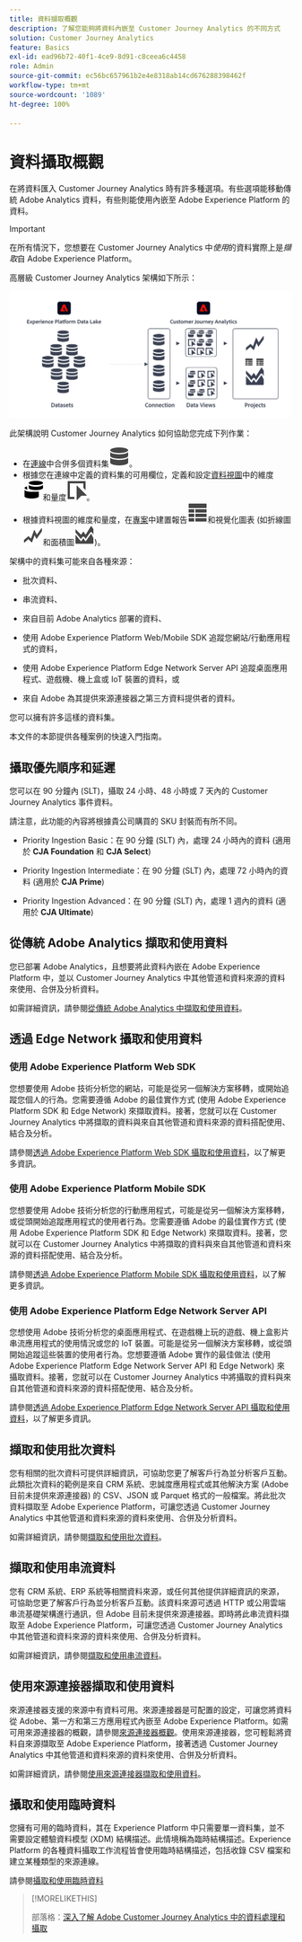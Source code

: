 ```yaml
---
title: 資料擷取概觀
description: 了解您能夠將資料內嵌至 Customer Journey Analytics 的不同方式
solution: Customer Journey Analytics
feature: Basics
exl-id: ead96b72-40f1-4ce9-8d91-c8ceea6c4458
role: Admin
source-git-commit: ec56bc657961b2e4e8318ab14cd676288398462f
workflow-type: tm+mt
source-wordcount: '1089'
ht-degree: 100%

---
```


# 資料攝取概觀

在將資料匯入 Customer Journey Analytics 時有許多種選項。有些選項能移動傳統 Adobe Analytics 資料，有些則能使用內嵌至 Adobe Experience Platform 的資料。

>[!IMPORTANT]
>
>在所有情況下，您想要在 Customer Journey Analytics 中&#x200B;_使用_&#x200B;的資料實際上是&#x200B;_擷取_&#x200B;自 Adobe Experience Platform。


高層級 Customer Journey Analytics 架構如下所示：

![Customer Journey Analytics 架構](/help/getting-started/assets/cja-overview.svg)

此架構說明 Customer Journey Analytics 如何協助您完成下列作業：

* 在[連線](/help/connections/overview.md)中合併多個資料集![資料](/help/assets/icons/Data.svg)。
* 根據您在連線中定義的資料集的可用欄位，定義和設定[資料視圖](/help/data-views/data-views.md)中的維度![維度](/help/assets/icons/Dimensions.svg)和量度![事件](/help/assets/icons/Event.svg)。
* 根據資料視圖的維度和量度，在[專案](/help/analysis-workspace/home.md)中建置報告![視圖表格](/help/assets/icons/ViewTable.svg)和視覺化圖表 (如折線圖![折線圖](/help/assets/icons/GraphTrend.svg)和面積圖![面積圖](/help/assets/icons/GraphAreaStacked.svg))。

架構中的資料集可能來自各種來源：

* 批次資料、

* 串流資料、

* 來自目前 Adobe Analytics 部署的資料、

* 使用 Adobe Experience Platform Web/Mobile SDK 追蹤您網站/行動應用程式的資料，

* 使用 Adobe Experience Platform Edge Network Server API 追蹤桌面應用程式、遊戲機、機上盒或 IoT 裝置的資料，或

* 來自 Adobe 為其提供來源連接器之第三方資料提供者的資料。

您可以擁有許多這樣的資料集。

本文件的本節提供各種案例的快速入門指南。

## 攝取優先順序和延遲

您可以在 90 分鐘內 (SLT)，攝取 24 小時、48 小時或 7 天內的 Customer Journey Analytics 事件資料。

請注意，此功能的內容將根據貴公司購買的 SKU 封裝而有所不同。

* Priority Ingestion Basic：在 90 分鐘 (SLT) 內，處理 24 小時內的資料 (適用於 **CJA Foundation** 和 **CJA Select**)

* Priority Ingestion Intermediate：在 90 分鐘 (SLT) 內，處理 72 小時內的資料 (適用於 **CJA Prime**)

* Priority Ingestion Advanced：在 90 分鐘 (SLT) 內，處理 1 週內的資料 (適用於 **CJA Ultimate**)

## 從傳統 Adobe Analytics 擷取和使用資料

您已部署 Adobe Analytics，且想要將此資料內嵌在 Adobe Experience Platform 中，並以 Customer Journey Analytics 中其他管道和資料來源的資料來使用、合併及分析資料。

如需詳細資訊，請參閱[從傳統 Adobe Analytics 中擷取和使用資料](./analytics.md)。


## 透過 Edge Network 攝取和使用資料

### 使用 Adobe Experience Platform Web SDK

您想要使用 Adobe 技術分析您的網站，可能是從另一個解決方案移轉，或開始追蹤您個人的行為。您需要遵循 Adobe 的最佳實作方式 (使用 Adobe Experience Platform SDK 和 Edge Network) 來擷取資料。接著，您就可以在 Customer Journey Analytics 中將擷取的資料與來自其他管道和資料來源的資料搭配使用、結合及分析。

請參閱[透過 Adobe Experience Platform Web SDK 攝取和使用資料](./aepwebsdk.md)，以了解更多資訊。

### 使用 Adobe Experience Platform Mobile SDK

您想要使用 Adobe 技術分析您的行動應用程式，可能是從另一個解決方案移轉，或從頭開始追蹤應用程式的使用者行為。您需要遵循 Adobe 的最佳實作方式 (使用 Adobe Experience Platform SDK 和 Edge Network) 來擷取資料。接著，您就可以在 Customer Journey Analytics 中將擷取的資料與來自其他管道和資料來源的資料搭配使用、結合及分析。

請參閱[透過 Adobe Experience Platform Mobile SDK 攝取和使用資料](./aepmobilesdk.md)，以了解更多資訊。

### 使用 Adobe Experience Platform Edge Network Server API

您想使用 Adobe 技術分析您的桌面應用程式、在遊戲機上玩的遊戲、機上盒影片串流應用程式的使用情況或您的 IoT 裝置。可能是從另一個解決方案移轉，或從頭開始追蹤這些裝置的使用者行為。您想要遵循 Adobe 實作的最佳做法 (使用 Adobe Experience Platform Edge Network Server API 和 Edge Network) 來攝取資料。接著，您就可以在 Customer Journey Analytics 中將攝取的資料與來自其他管道和資料來源的資料搭配使用、結合及分析。

請參閱[透過 Adobe Experience Platform Edge Network Server API 攝取和使用資料](./serverapi.md)，以了解更多資訊。

## 擷取和使用批次資料

您有相關的批次資料可提供詳細資訊，可協助您更了解客戶行為並分析客戶互動。此類批次資料的範例是來自 CRM 系統、忠誠度應用程式或其他解決方案 (Adobe 目前未提供來源連接器) 的 CSV、JSON 或 Parquet 格式的一般檔案。將此批次資料擷取至 Adobe Experience Platform，可讓您透過 Customer Journey Analytics 中其他管道和資料來源的資料來使用、合併及分析資料。

如需詳細資訊，請參閱[擷取和使用批次資料](./batch.md)。

## 擷取和使用串流資料

您有 CRM 系統、ERP 系統等相關資料來源，或任何其他提供詳細資訊的來源，可協助您更了解客戶行為並分析客戶互動。該資料來源可透過 HTTP 或公用雲端串流基礎架構進行通訊，但 Adobe 目前未提供來源連接器。即時將此串流資料擷取至 Adobe Experience Platform，可讓您透過 Customer Journey Analytics 中其他管道和資料來源的資料來使用、合併及分析資料。

如需詳細資訊，請參閱[擷取和使用串流資料](./streaming.md)。

## 使用來源連接器擷取和使用資料

來源連接器支援的來源中有資料可用。來源連接器是可配置的設定，可讓您將資料從 Adobe、第一方和第三方應用程式內嵌至 Adobe Experience Platform。如需可用來源連接器的概觀，請參閱[來源連接器概觀](https://experienceleague.adobe.com/docs/experience-platform/sources/home.html?lang=zh-hant)。使用來源連接器，您可輕鬆將資料自來源擷取至 Adobe Experience Platform，接著透過 Customer Journey Analytics 中其他管道和資料來源的資料來使用、合併及分析資料。

如需詳細資訊，請參閱[使用來源連接器擷取和使用資料](./sources.md)。

## 攝取和使用臨時資料

您擁有可用的臨時資料，其在 Experience Platform 中只需要單一資料集，並不需要設定體驗資料模型 (XDM) 結構描述。此情境稱為臨時結構描述。Experience Platform 的各種資料攝取工作流程皆會使用臨時結構描述，包括收錄 CSV 檔案和建立某種類型的來源連線。

請參閱[攝取和使用臨時資料](./adhoc.md)

>[!MORELIKETHIS]
>
>部落格：[深入了解 Adobe Customer Journey Analytics 中的資料處理和攝取](https://experienceleaguecommunities.adobe.com/t5/adobe-analytics-blogs/a-closer-look-at-data-processing-amp-ingestion-in-adobe-customer/ba-p/665091)

